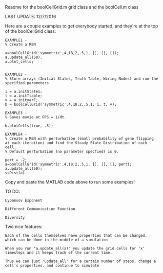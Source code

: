 Readme for the boolCellGrid.m grid class and the boolCell.m class

LAST UPDATE: 12/7/2016

Here are a couple examples to get everybody started, and they're at the top of the boolCellGrid class:
    
    EXAMPLE1 - 
    % Create a RBN
    
    a=boolCellGrid('symmetric',4,18,2,.5,1, [], [], []); 
    a.update_all(50); 
    a.plot_cells;
     

    EXAMPLE2 -
    % Store arrays (Initial States, Truth Table, Wiring Nodes) and run the specified parameters
    
    i = a.initStates;
    t = a.initTtable;
    v = a.initvarF;
    b = boolCellGrid('symmetric',4,18,2,.5,1, i, t, v);

    EXAMPLE3 -
    % Saves movie at FPS = 1/dt.

    b.plotCells(true, .5);

    EXAMPLE4 - 
    % Create a RBN with perturbation (small probability of gene flipping at each iteraiton) and find the Steady State Distribution of each cell.
    % Default perturbation (no parameter specfied) is 0.

    pert = .2;
    a=boolCellGrid('symmetric',4,18,2,.5,1, [], [], [], pert); 
    a.update_all(50);
    ssDist(a) 

Copy and paste the MATLAB code above to run some examples!

TO DO:

	Lypanuov Exponent

	Different Communication Function

	Diversity

Two nice features: 

	Each of the cells themselves have properties that can be changed, which can be done in the middle of a simulation

	When you run "a.update_all(x)" you update the grid cells for 'x' timesteps and it keeps track of the current time.

	Thus we can just 'update_all' for a certain number of steps, change a cell's properties, and continue to simulate


